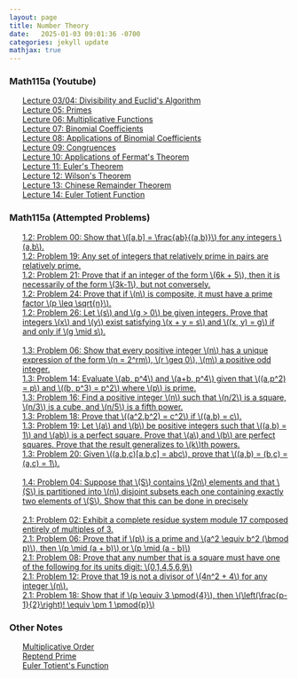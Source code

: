 ```yaml
---
layout: page
title: Number Theory
date:   2025-01-03 09:01:36 -0700
categories: jekyll update
mathjax: true
---
```

<!------------------------ Math115a --------------------------->
<h3>Math115a (Youtube)</h3>
<ol style="list-style-type:none;">
   <li><a href="/jekyll/update/2025/06/01/lec03-divisibility.html">
	   Lecture 03/04: Divisibility and Euclid's Algorithm
   </a></li>
   <li><a href="/jekyll/update/2025/06/02/lec05-primes.html">
	   Lecture 05: Primes
   </a></li>
   <li><a href="/jekyll/update/2025/06/03/lec06-multiplicative-functions.html">
	   Lecture 06: Multiplicative Functions
   </a></li>
   <li><a href="/jekyll/update/2025/06/13/lec07-binomial-coefficients.html">
	   Lecture 07: Binomial Coefficients
   </a></li>
   <li><a href="/jekyll/update/2025/06/16/lec08-applications-of-binomial-coefficients.html">
	   Lecture 08: Applications of Binomial Coefficients
   </a></li>
   <li><a href="/jekyll/update/2025/06/17/lec09-congruences.html">
	   Lecture 09: Congruences
   </a></li>
   <li><a href="/jekyll/update/2025/06/23/lec10-fermat-applications.html">
	   Lecture 10: Applications of Fermat's Theorem
   </a></li>
   <li><a href="/jekyll/update/2025/06/24/lec11-euler-theorem.html">
	   Lecture 11: Euler's Theorem
   </a></li>
   <li><a href="/jekyll/update/2025/06/25/lec12-wilson-theorem.html">
	   Lecture 12: Wilson's Theorem
   </a></li>
   <li><a href="/jekyll/update/2025/06/26/lec13-chinese-remainder-theorem.html">
	   Lecture 13: Chinese Remainder Theorem
   </a></li>
   <li><a href="/jekyll/update/2025/06/27/lec14-euler-totient-function.html">
	   Lecture 14: Euler Totient Function
   </a></li>
</ol>

<!------------------------ Math115a (Problems) --------------------------->
<h3>Math115a (Attempted Problems)</h3>
<ol style="list-style-type:none;">
    <li><a href="/jekyll/update/2025/06/12/1.2-problem-0.html" class="truncated-link">
 	   1.2: Problem 00: Show that \([a,b] = \frac{ab}{(a,b)}\) for any integers \(a,b\).
    </a></li>
   <li><a href="/jekyll/update/2025/06/04/1.2-problem-19.html" class="truncated-link">
	   1.2: Problem 19: Any set of integers that relatively prime in pairs are relatively prime.
   </a></li>
   <li><a href="/jekyll/update/2025/06/05/1.2-problem-21.html" class="truncated-link">
	   1.2: Problem 21: Prove that if an integer of the form \(6k + 5\), then it is necessarily of the form \(3k-1\), but not conversely.
   </a></li>
   <li><a href="/jekyll/update/2025/06/13/1.2-problem-24.html" class="truncated-link">
	   1.2: Problem 24: Prove that if \(n\) is composite, it must have a prime factor \(p \leq \sqrt{n}\).
   </a></li>
   <li><a href="/jekyll/update/2025/06/06/1.2-problem-26.html" class="truncated-link">
	   1.2: Problem 26: Let \(s\) and \(g > 0\) be given integers. Prove that integers \(x\) and \(y\) exist satisfying \(x + y = s\) and \((x, y) = g\) if and only if \(g \mid s\).
   </a></li>
   <br>
   <!--------- 1.3 ---------->
   <li><a href="/jekyll/update/2025/06/07/1.3-problem-6.html" class="truncated-link">
	   1.3: Problem 06: Show that every positive integer \(n\) has a unique expression of the form \(n = 2^rm\), \(r \geq 0\), \(m\) a positive odd integer.
   </a></li>
   <li><a href="/jekyll/update/2025/06/08/1.3-problem-14.html" class="truncated-link">
	   1.3: Problem 14: Evaluate \(ab, p^4\) and \(a+b, p^4\) given that \((a,p^2) = p\) and \((b, p^3) = p^2\) where \(p\) is prime.
   </a></li>
   <li><a href="/jekyll/update/2025/06/09/1.3-problem-16.html" class="truncated-link">
	   1.3: Problem 16: Find a positive integer \(n\) such that \(n/2\) is a square, \(n/3\) is a cube, and \(n/5\) is a fifth power.
   </a></li>
   <li><a href="/jekyll/update/2025/06/14/1.3-problem-18.html" class="truncated-link">
	   1.3: Problem 18: Prove that \((a^2,b^2) = c^2\) if \((a,b) = c\).
   </a></li>
   <li><a href="/jekyll/update/2025/06/10/1.3-problem-19.html" class="truncated-link">
	   1.3: Problem 19: Let \(a\) and \(b\) be positive integers such that \((a,b) = 1\) and \(ab\) is a perfect square. Prove that \(a\) and \(b\) are perfect squares. Prove that the result generalizes to \(k\)th powers.
   </a></li>
   <li><a href="/jekyll/update/2025/06/11/1.3-problem-20.html" class="truncated-link">
	   1.3: Problem 20: Given \((a,b,c)[a,b,c] = abc\), prove that \((a,b) = (b,c) = (a,c) = 1\).
   </a></li>
   <br>
   <!--------- 1.4 ---------->
   <li><a href="/jekyll/update/2025/06/15/1.4-problem-4.html" class="truncated-link">
	   1.4: Problem 04: Suppose that \(S\) contains \(2n\) elements and that \(S\) is partitioned into \(n\) disjoint subsets each one containing exactly two elements of \(S\). Show that this can be done in precisely
   </a></li>
   <br>
   <!--------- 2.1 ---------->
   <li><a href="/jekyll/update/2025/06/18/2.1-problem-02.html" class="truncated-link">
	   2.1: Problem 02: Exhibit a complete residue system module 17 composed entirely of multiples of 3.
   </a></li>
   <li><a href="/jekyll/update/2025/06/19/2.1-problem-06.html" class="truncated-link">
	   2.1: Problem 06: Prove that if \(p\) is a prime and \(a^2 \equiv b^2 (\bmod p)\), then \(p \mid (a + b)\) or \(p \mid (a - b)\) 
   </a></li>
   <li><a href="/jekyll/update/2025/06/20/2.1-problem-08.html" class="truncated-link">
	   2.1: Problem 08: Prove that any number that is a square must have one of the following for its units digit: \(0,1,4,5,6,9\)
   </a></li>
   <li><a href="/jekyll/update/2025/06/21/2.1-problem-12.html" class="truncated-link">
	   2.1: Problem 12: Prove that 19 is not a divisor of \(4n^2 + 4\) for any integer \(n\).
   </a></li>
   <li><a href="/jekyll/update/2025/06/22/2.1-problem-18.html" class="truncated-link">
	   2.1: Problem 18: Show that if \(p \equiv 3 \pmod{4}\), then \(\left(\frac{p-1}{2}\right)! \equiv \pm 1 \pmod{p}\)
   </a></li>
</ol>



<!------------------------ ? --------------------------->
<h3>Other Notes</h3>
<ol style="list-style-type:none;">
   <li><a href="/jekyll/update/2025/01/04/multiplicative-order.html">
    Multiplicative Order
   </a></li>
   <li><a href="/jekyll/update/2025/01/05/reptend-prime.html">
    Reptend Prime
   </a></li>
   <li><a href="/jekyll/update/2025/01/22/euler-totient.html">
    Euler Totient's Function
   </a></li>
</ol>


